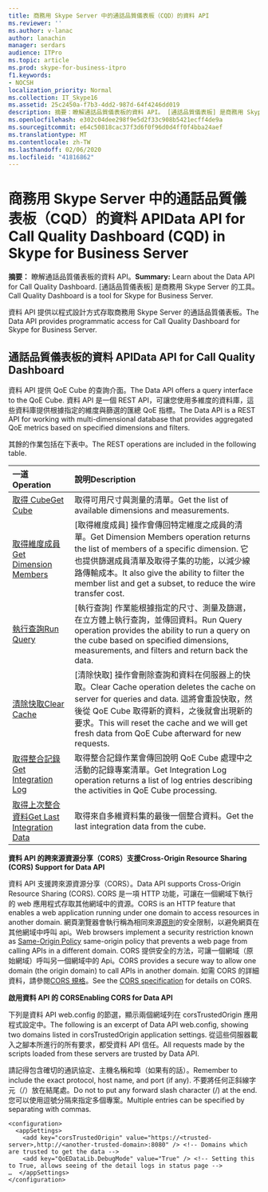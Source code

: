 ```yaml
---
title: 商務用 Skype Server 中的通話品質儀表板（CQD）的資料 API
ms.reviewer: ''
ms.author: v-lanac
author: lanachin
manager: serdars
audience: ITPro
ms.topic: article
ms.prod: skype-for-business-itpro
f1.keywords:
- NOCSH
localization_priority: Normal
ms.collection: IT_Skype16
ms.assetid: 25c2450a-f7b3-4dd2-987d-64f4246dd019
description: 摘要：瞭解通話品質儀表板的資料 API。 [通話品質儀表板] 是商務用 Skype Server 的工具。
ms.openlocfilehash: e302c04dee298f9e5d2f33c908b5421ecff4de9a
ms.sourcegitcommit: e64c50818cac37f3d6f0f96d0d4ff0f4bba24aef
ms.translationtype: MT
ms.contentlocale: zh-TW
ms.lasthandoff: 02/06/2020
ms.locfileid: "41816862"
---
```

# <a name="data-api-for-call-quality-dashboard-cqd-in-skype-for-business-server"></a><span data-ttu-id="94870-104">商務用 Skype Server 中的通話品質儀表板（CQD）的資料 API</span><span class="sxs-lookup"><span data-stu-id="94870-104">Data API for Call Quality Dashboard (CQD) in Skype for Business Server</span></span>
 
<span data-ttu-id="94870-105">**摘要：** 瞭解通話品質儀表板的資料 API。</span><span class="sxs-lookup"><span data-stu-id="94870-105">**Summary:** Learn about the Data API for Call Quality Dashboard.</span></span> <span data-ttu-id="94870-106">[通話品質儀表板] 是商務用 Skype Server 的工具。</span><span class="sxs-lookup"><span data-stu-id="94870-106">Call Quality Dashboard is a tool for Skype for Business Server.</span></span>
  
<span data-ttu-id="94870-107">資料 API 提供以程式設計方式存取商務用 Skype Server 的通話品質儀表板。</span><span class="sxs-lookup"><span data-stu-id="94870-107">The Data API provides programmatic access for Call Quality Dashboard for Skype for Business Server.</span></span>
  
## <a name="data-api-for-call-quality-dashboard"></a><span data-ttu-id="94870-108">通話品質儀表板的資料 API</span><span class="sxs-lookup"><span data-stu-id="94870-108">Data API for Call Quality Dashboard</span></span>

<span data-ttu-id="94870-109">資料 API 提供 QoE Cube 的查詢介面。</span><span class="sxs-lookup"><span data-stu-id="94870-109">The Data API offers a query interface to the QoE Cube.</span></span> <span data-ttu-id="94870-110">資料 API 是一個 REST API，可讓您使用多維度的資料庫，這些資料庫提供根據指定的維度與篩選的匯總 QoE 指標。</span><span class="sxs-lookup"><span data-stu-id="94870-110">The Data API is a REST API for working with multi-dimensional database that provides aggregated QoE metrics based on specified dimensions and filters.</span></span>
  
<span data-ttu-id="94870-111">其餘的作業包括在下表中。</span><span class="sxs-lookup"><span data-stu-id="94870-111">The REST operations are included in the following table.</span></span>
  

|<span data-ttu-id="94870-112">**一道**</span><span class="sxs-lookup"><span data-stu-id="94870-112">**Operation**</span></span>|<span data-ttu-id="94870-113">**說明**</span><span class="sxs-lookup"><span data-stu-id="94870-113">**Description**</span></span>|
|:-----|:-----|
|[<span data-ttu-id="94870-114">取得 Cube</span><span class="sxs-lookup"><span data-stu-id="94870-114">Get Cube</span></span>](get-cube.md) <br/> |<span data-ttu-id="94870-115">取得可用尺寸與測量的清單。</span><span class="sxs-lookup"><span data-stu-id="94870-115">Get the list of available dimensions and measurements.</span></span>  <br/> |
|[<span data-ttu-id="94870-116">取得維度成員</span><span class="sxs-lookup"><span data-stu-id="94870-116">Get Dimension Members</span></span>](get-dimension-members.md) <br/> |<span data-ttu-id="94870-117">[取得維度成員] 操作會傳回特定維度之成員的清單。</span><span class="sxs-lookup"><span data-stu-id="94870-117">Get Dimension Members operation returns the list of members of a specific dimension.</span></span> <span data-ttu-id="94870-118">它也提供篩選成員清單及取得子集的功能，以減少線路傳輸成本。</span><span class="sxs-lookup"><span data-stu-id="94870-118">It also give the ability to filter the member list and get a subset, to reduce the wire transfer cost.</span></span>  <br/> |
|[<span data-ttu-id="94870-119">執行查詢</span><span class="sxs-lookup"><span data-stu-id="94870-119">Run Query</span></span>](run-query.md) <br/> |<span data-ttu-id="94870-120">[執行查詢] 作業能根據指定的尺寸、測量及篩選，在立方體上執行查詢，並傳回資料。</span><span class="sxs-lookup"><span data-stu-id="94870-120">Run Query operation provides the ability to run a query on the cube based on specified dimensions, measurements, and filters and return back the data.</span></span>  <br/> |
|[<span data-ttu-id="94870-121">清除快取</span><span class="sxs-lookup"><span data-stu-id="94870-121">Clear Cache</span></span>](clear-cache.md) <br/> |<span data-ttu-id="94870-122">[清除快取] 操作會刪除查詢和資料在伺服器上的快取。</span><span class="sxs-lookup"><span data-stu-id="94870-122">Clear Cache operation deletes the cache on server for queries and data.</span></span> <span data-ttu-id="94870-123">這將會重設快取，然後從 QoE Cube 取得新的資料，之後就會出現新的要求。</span><span class="sxs-lookup"><span data-stu-id="94870-123">This will reset the cache and we will get fresh data from QoE Cube afterward for new requests.</span></span>  <br/> |
|[<span data-ttu-id="94870-124">取得整合記錄</span><span class="sxs-lookup"><span data-stu-id="94870-124">Get Integration Log</span></span>](get-integration-log.md) <br/> |<span data-ttu-id="94870-125">取得整合記錄作業會傳回說明 QoE Cube 處理中之活動的記錄專案清單。</span><span class="sxs-lookup"><span data-stu-id="94870-125">Get Integration Log operation returns a list of log entries describing the activities in QoE Cube processing.</span></span>  <br/> |
|[<span data-ttu-id="94870-126">取得上次整合資料</span><span class="sxs-lookup"><span data-stu-id="94870-126">Get Last Integration Data</span></span>](get-last-integration-data.md) <br/> |<span data-ttu-id="94870-127">取得來自多維資料集的最後一個整合資料。</span><span class="sxs-lookup"><span data-stu-id="94870-127">Get the last integration data from the cube.</span></span>  <br/> |
   
 <span data-ttu-id="94870-128">**資料 API 的跨來源資源分享（CORS）支援**</span><span class="sxs-lookup"><span data-stu-id="94870-128">**Cross-Origin Resource Sharing (CORS) Support for Data API**</span></span>
  
<span data-ttu-id="94870-129">資料 API 支援跨來源資源分享（CORS）。</span><span class="sxs-lookup"><span data-stu-id="94870-129">Data API supports Cross-Origin Resource Sharing (CORS).</span></span> <span data-ttu-id="94870-130">CORS 是一項 HTTP 功能，可讓在一個網域下執行的 web 應用程式存取其他網域中的資源。</span><span class="sxs-lookup"><span data-stu-id="94870-130">CORS is an HTTP feature that enables a web application running under one domain to access resources in another domain.</span></span> <span data-ttu-id="94870-131">網頁瀏覽器會執行稱為相同來源[原則](https://www.w3.org/Security/wiki/Same_Origin_Policy)的安全限制，以避免網頁在其他網域中呼叫 api。</span><span class="sxs-lookup"><span data-stu-id="94870-131">Web browsers implement a security restriction known as [Same-Origin Policy](https://www.w3.org/Security/wiki/Same_Origin_Policy) same-origin policy that prevents a web page from calling APIs in a different domain.</span></span> <span data-ttu-id="94870-132">CORS 提供安全的方法，可讓一個網域（原始網域）呼叫另一個網域中的 Api。</span><span class="sxs-lookup"><span data-stu-id="94870-132">CORS provides a secure way to allow one domain (the origin domain) to call APIs in another domain.</span></span> <span data-ttu-id="94870-133">如需 CORS 的詳細資料，請參閱[CORS 規格](https://www.w3.org/TR/cors/)。</span><span class="sxs-lookup"><span data-stu-id="94870-133">See the [CORS specification](https://www.w3.org/TR/cors/) for details on CORS.</span></span>
  
 <span data-ttu-id="94870-134">**啟用資料 API 的 CORS**</span><span class="sxs-lookup"><span data-stu-id="94870-134">**Enabling CORS for Data API**</span></span>
  
 <span data-ttu-id="94870-135">下列是資料 API web.config 的節選，顯示兩個網域列在 corsTrustedOrigin 應用程式設定中。</span><span class="sxs-lookup"><span data-stu-id="94870-135">The following is an excerpt of Data API web.config, showing two domains listed in corsTrustedOrigin application settings.</span></span> <span data-ttu-id="94870-136">從這些伺服器載入之腳本所進行的所有要求，都受資料 API 信任。</span><span class="sxs-lookup"><span data-stu-id="94870-136">All requests made by the scripts loaded from these servers are trusted by Data API.</span></span>
  
<span data-ttu-id="94870-137">請記得包含確切的通訊協定、主機名稱和埠（如果有的話）。</span><span class="sxs-lookup"><span data-stu-id="94870-137">Remember to include the exact protocol, host name, and port (if any).</span></span> <span data-ttu-id="94870-138">不要將任何正斜線字元（/）放在結尾處。</span><span class="sxs-lookup"><span data-stu-id="94870-138">Do not to put any forward slash character (/) at the end.</span></span> <span data-ttu-id="94870-139">您可以使用逗號分隔來指定多個專案。</span><span class="sxs-lookup"><span data-stu-id="94870-139">Multiple entries can be specified by separating with commas.</span></span>
  
```
<configuration>
  <appSettings>
    <add key="corsTrustedOrigin" value="https://<trusted-server>,http://<another-trusted-domain>:8080" /> <!-- Domains which are trusted to get the data -->
    <add key="QoEDataLib.DebugMode" value="True" /> <!-- Setting this to True, allows seeing of the detail logs in status page -->
…  </appSettings>
</configuration>
```


